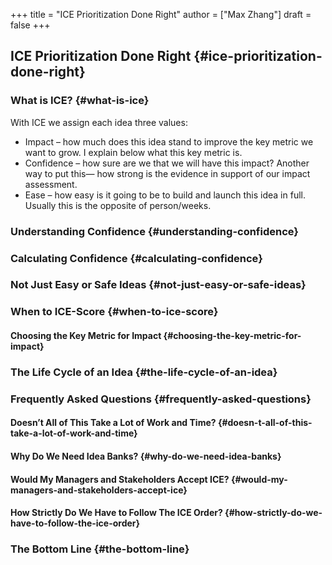 +++
title = "ICE Prioritization Done Right"
author = ["Max Zhang"]
draft = false
+++

## ICE Prioritization Done Right {#ice-prioritization-done-right}


### What is ICE? {#what-is-ice}

With ICE we assign each idea three values:

-   Impact – how much does this idea stand to improve the key metric we want to
    grow. I explain below what this key metric is.
-   Confidence – how sure are we that we will have this impact? Another way to put
    this— how strong is the evidence in support of our impact assessment.
-   Ease – how easy is it going to be to build and launch this idea in full.
    Usually this is the opposite of person/weeks.


### Understanding Confidence {#understanding-confidence}


### Calculating Confidence {#calculating-confidence}


### Not Just Easy or Safe Ideas {#not-just-easy-or-safe-ideas}


### When to ICE-Score {#when-to-ice-score}


#### Choosing the Key Metric for Impact {#choosing-the-key-metric-for-impact}


### The Life Cycle of an Idea {#the-life-cycle-of-an-idea}


### Frequently Asked Questions {#frequently-asked-questions}


#### Doesn’t All of This Take a Lot of Work and Time? {#doesn-t-all-of-this-take-a-lot-of-work-and-time}


#### Why Do We Need Idea Banks? {#why-do-we-need-idea-banks}


#### Would My Managers and Stakeholders Accept ICE? {#would-my-managers-and-stakeholders-accept-ice}


#### How Strictly Do We Have to Follow The ICE Order? {#how-strictly-do-we-have-to-follow-the-ice-order}


### The Bottom Line {#the-bottom-line}